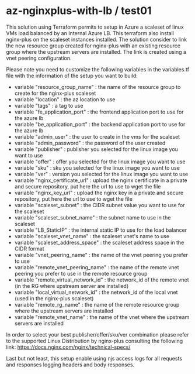 # az-nginxplus-with-lb / test01

This solution using Terraform permits to setup in Azure a scaleset of linux VMs load balanced by an Internal Azure LB.
This terraform also install nginx-plus on the scaleset instances installed.
The solution consider to link the new resource group created for nginx-plus with an existing resource group where the upstream servers are installed. 
The link is created using a vnet peering configuration.

Please note you need to customize the following variables in the variables.tf file with the information of the setup you want to build:
- variable "resource_group_name" : the name of the resource group to create for the nginx-plus scaleset
- variable "location" : the az location to use
- variable "tags" : a tag to use 
- variable "fe_application_port" : the frontend application port to use for the azure lb
- variable "be_application_port" : the backend application port to use for the azure lb
- variable "admin_user" : the user to create in the vms for the scaleset
- variable "admin_password" : the password of the user created
- variable "publisher" : publisher you selected for the linux image you want to use
- variable "offer" : offer you selected for the linux image you want to use
- variable "sku" : sku you selected for the linux image you want to use
- variable "ver" : version you selected for the linux image you want to use
- variable "nginx_certificate_url" : upload the nginx certificate in a private and secure repository, put here the url to use to wget the file
- variable "nginx_key_url" : upload the nginx key in a private and secure repository, put here the url to use to wget the file
- variable "scaleset_subnet" : the CIDR subnet value you want to use for the scaleset
- variable "scaleset_subnet_name" : the subnet name to use in the scaleset
- variable "LB_StaticIP" : the internal static IP to use for the load balancer 
- variable "scaleset_vnet_name" : the scaleset vnet's name to use
- variable "scaleset_address_space" : the scaleset address space in the CIDR format
- variable "vnet_peering_name" : the name of the vnet peering you prefer to use
- variable "remote_vnet_peering_name" : the name of the remote vnet peering you prefer to use in the remote resource group
- variable "remote_virtual_network_id" : the network_id of the remote vnet (in the RG where upstream server are installed)
- variable "local_virtual_network_id" : the network_id of the local vnet (used in the nginx-plus scaleset)
- variable "remote_rg_name" : the name of the remote resource group where the upstream servers are installed
- variable "remote_vnet_name" : the name of the vnet where the upstream servers are installed

In order to select your best publisher/offer/sku/ver combination please refer to the supported Linux Distribution by nginx-plus consulting the following link: https://docs.nginx.com/nginx/technical-specs/

Last but not least, this setup enable using njs access logs for all requests and responses logging headers and body responses.

